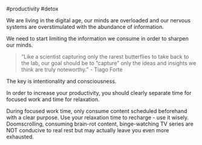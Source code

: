 #productivity #detox

We are living in the digital age, our minds are overloaded and our nervous systems are overstimulated with the abundance of information.

We need to start limiting the information we consume in order to sharpen our minds.

>“Like a scientist capturing only the rarest butterflies to take back to the lab, our goal should be to “capture” only the ideas and insights we think are truly noteworthy.” - Tiago Forte

The key is intentionality and consciousness.

In order to increase your productivity, you should clearly separate time for focused work and time for relaxation.

During focused work time, only consume content scheduled beforehand with a clear purpose.
Use your relaxation time to recharge - use it wisely. Doomscrolling, consuming brain-rot content, binge-watching TV series are NOT conducive to real rest but may actually leave you even more exhausted.
